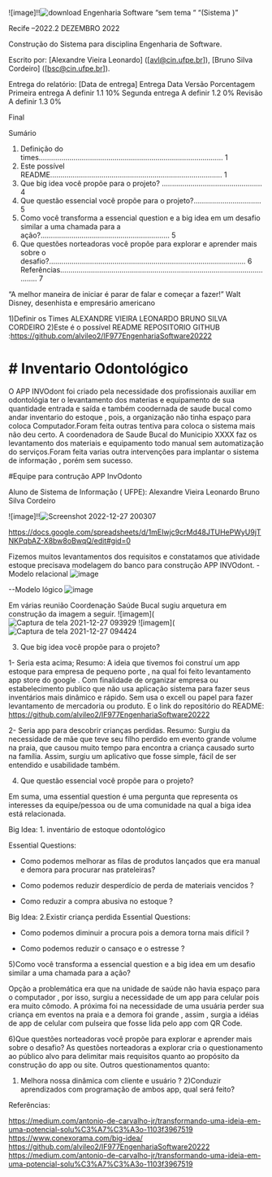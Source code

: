 ![image]!!![download](https://user-images.githubusercontent.com/87626156/209873646-4010ad62-7e21-4b12-997f-bf80af982cdf.png)
Engenharia Software
“sem tema “
“(Sistema )”







Recife –2022.2
DEZEMBRO 2022






Construção do Sistema para disciplina Engenharia de Software.


Escrito por: 
[Alexandre Vieira Leonardo] ([avl@cin.ufpe.br]),
[Bruno Silva Cordeiro] ([bsc@cin.ufpe.br]).




Entrega do relatório: [Data de entrega]
Entrega
Data
Versão
Porcentagem
Primeira entrega
A definir
1.1
10%
Segunda entrega 
A definir
1.2
0% 
Revisão
A definir
1.3
0%








Final



















Sumário

1. Definição do times………………………………………………………………………………    1
2. Este possível README…………………………………………………………………………    1
3. Que big idea você propõe para o projeto? ..…………………………………..……    4
4. Que questão essencial você propõe para o projeto?….………………………..     5
5. Como você transforma a essencial question e a big idea em um desafio
 similar a uma chamada para a ação?………………………………………………………    5
6. Que questões norteadoras você propõe para explorar e aprender mais
 sobre o desafio?.............................………………………………………………………….  6
Referências……………………………………………………………………………………………..    7














 
 
 
 
 
 
 
 
 
 
 
 
 
 
 
 
 
 
“A melhor maneira de iniciar é parar de falar e começar a fazer!”
Walt Disney, desenhista e empresário americano
 
 
 
1)Definir os Times
ALEXANDRE VIEIRA LEONARDO
BRUNO SILVA CORDEIRO
2)Este é o possível README
REPOSITORIO GITHUB :https://github.com/alvileo2/IF977EngenhariaSoftware20222







# # Inventario Odontológico

O APP INVOdont foi criado 
 pela necessidade dos profissionais auxiliar em odontológia ter o levantamento dos materias e equipamento de sua quantidade entrada e saída
e também coodernada de saude bucal como andar inventario do estoque , pois, a organização não tinha espaço para coloca Computador.Foram feita outras tentiva para coloca 
o sistema mais não deu certo. A coordenadora de Saude Bucal do  Municipio XXXX  faz os levantamento  dos materiais e equipamento todo manual sem automatização do 
serviços.Foram feita varias outra intervenções para implantar o sistema de informação , porém  sem sucesso.

#Equipe para contrução APP InvOdonto

Aluno de Sistema de Informação ( UFPE): Alexandre Vieira Leonardo
                                        Bruno Silva Cordeiro

![image]!!![Screenshot 2022-12-27 200307](https://user-images.githubusercontent.com/87626156/209736480-14e764f4-74d2-4a98-b660-a98ffac1855d.png)


https://docs.google.com/spreadsheets/d/1mEIwjc9crMd48JTUHePWyU9jTNKPqbAZ-X8bw8oBwqQ/edit#gid=0

Fizemos muitos levantamentos dos requisitos e constatamos que atividade estoque precisava modelagem do banco para construção APP INVOdont.
-Modelo relacional
![image](https://user-images.githubusercontent.com/87626156/146314830-a96c779c-bf37-42c1-a30b-cea63426a59c.png)


--Modelo lógico 
![image](https://user-images.githubusercontent.com/87626156/146313093-7a707a82-2d56-42e4-86a8-e00f72762b79.png)

Em várias reunião Coordenação Saúde Bucal sugiu arquetura em construção da imagem a seguir.
![imagem](![Captura de tela 2021-12-27 093929](https://user-images.githubusercontent.com/87626156/147472606-c725c841-f8d5-4363-96d3-bea34fc96b29.png)
![imagem](![Captura de tela 2021-12-27 094424](https://user-images.githubusercontent.com/87626156/147473087-d6357996-dfca-4167-9863-dccfe6becc05.png)

3) ​Que big idea você propõe para o projeto?

1- Seria esta acima;
Resumo:
A ideia que tivemos foi construí um app estoque para empresa de pequeno porte , na qual foi feito levantamento app store do google . Com finalidade de organizar empresa ou estabelecimento publico que não usa aplicação sistema para fazer seus inventários mais dinâmico e rápido. Sem usa o excell ou papel para fazer levantamento de mercadoria ou produto.
 E o link  do repositório do README: https://github.com/alvileo2/IF977EngenhariaSoftware20222

2- Seria app para descobrir  crianças perdidas.
Resumo:
Surgiu da necessidade de mãe que teve seu filho perdido em evento grande volume na praia, que causou muito tempo para encontra a criança causado surto na família. Assim, surgiu um aplicativo que fosse simple, fácil de ser entendido e usabilidade também.




4) Que questão essencial você propõe para o projeto?

Em suma, uma essential question é uma pergunta que representa os interesses da equipe/pessoa ou de uma comunidade na qual a biga idea está relacionada.

Big Idea: 1. inventário de estoque odontológico

Essential Questions:

- Como podemos melhorar as filas de produtos lançados que era manual e demora para procurar nas prateleiras?

- Como podemos reduzir desperdício de perda de materiais vencidos ?

- Como reduzir a compra abusiva no estoque ?



Big Idea: 2.Existir criança perdida
Essential Questions:

- Como podemos diminuir a procura pois a demora torna mais difícil ?

- Como podemos reduzir o cansaço e o estresse ?







5)Como você transforma a essencial question e a big idea em um desafio similar a uma chamada para a ação?


Opção a problemática era que na unidade de saúde não havia espaço para o computador , por isso, surgiu  a necessidade de um app para celular pois era muito cômodo.
A próxima foi na necessidade de uma usuária perder sua criança em eventos na praia e a demora  foi grande , assim , surgia a idéias de app de celular com pulseira  que fosse lida pelo app com QR Code. 

6)Que questões norteadoras você propõe para explorar e aprender mais sobre o desafio?
As questões norteadoras a explorar cria o questionamento ao público alvo para delimitar mais requisitos quanto ao propósito da construção do app ou site. Outros questionamentos quanto:
1) Melhora nossa dinâmica com cliente e usuário ?
2)Conduzir aprendizados com programação de ambos app, qual será feito?





















Referências:

https://medium.com/antonio-de-carvalho-jr/transformando-uma-ideia-em-uma-potencial-solu%C3%A7%C3%A3o-1103f3967519
https://www.conexorama.com/big-idea/
https://github.com/alvileo2/IF977EngenhariaSoftware20222
https://medium.com/antonio-de-carvalho-jr/transformando-uma-ideia-em-uma-potencial-solu%C3%A7%C3%A3o-1103f3967519



